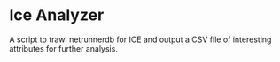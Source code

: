 # Ice Analyzer
A script to trawl netrunnerdb for ICE and output a CSV file of interesting attributes for further analysis.
